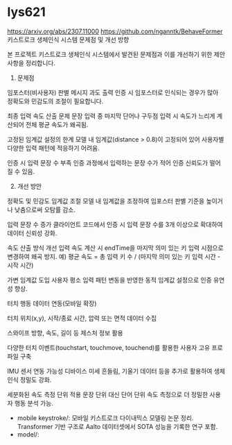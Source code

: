 # lys621
https://arxiv.org/abs/2307.11000
https://github.com/nganntk/BehaveFormer
키스트로크 생체인식 시스템 문제점 및 개선 방향

본 프로젝트 키스트로크 생체인식 시스템에서 발견된 문제점과 이를 개선하기 위한 제안 사항을 정리합니다.

1. 문제점

임포스터(비사용자) 판별 메시지 과도 출력
인증 시 임포스터로 인식되는 경우가 많아 정확도와 민감도의 조절이 필요합니다.

최종 입력 속도 산출 문제
문장 입력 중 마지막 단어나 구두점 입력 시 속도가 느리게 계산되어 전체 평균 속도가 왜곡됨.

고정된 임계값 설정의 한계
모델 내 임계값(distance > 0.8)이 고정되어 있어 사용자별 다양한 입력 패턴에 적응하기 어려움.

인증 시 입력 문장 수 부족
인증 과정에서 입력하는 문장 수가 적어 인증 신뢰도가 떨어질 수 있음.

2. 개선 방안

정확도 및 민감도 임계값 조절
모델 내 임계값을 조정하여 임포스터 판별 기준을 높이거나 낮춤으로써 오탐률 감소.

입력 문장 수 증가
클라이언트 코드에서 인증 시 입력 문장 수를 3개 이상으로 확대하여 데이터 신뢰성 강화.

속도 산출 방식 개선
입력 속도 계산 시 endTime을 마지막 의미 있는 키 입력 시점으로 변경하여 왜곡 방지.
예) 평균 속도 = 총 입력 키 수 / (마지막 의미 있는 키 입력 시간 - 시작 시간)

가변 임계값 도입
사용자 평소 입력 패턴 변동을 반영한 동적 임계값 설정으로 인증 유연성 향상.

터치 행동 데이터 연동(모바일 확장)

터치 위치(x,y), 시작/종료 시간, 압력 또는 면적 데이터 수집

스와이프 방향, 속도, 길이 등 제스처 정보 활용

다양한 터치 이벤트(touchstart, touchmove, touchend)를 활용한 사용자 고유 프로파일 구축

IMU 센서 연동 가능성
디바이스 미세 흔들림, 기울기 데이터 등을 추가로 활용하여 생체인식 정밀도 강화.

세분화된 속도 측정 단위 적용
문장 단위 대신 단어 단위 속도 측정으로 더 정밀한 사용자 행동 분석 가능.



- mobile keystroke/: 모바일 키스트로크 다이내믹스 모델링 논문 정리.
Transformer 기반 구조로 Aalto 데이터셋에서 SOTA 성능을 기록한 연구 포함.
- model/: 
